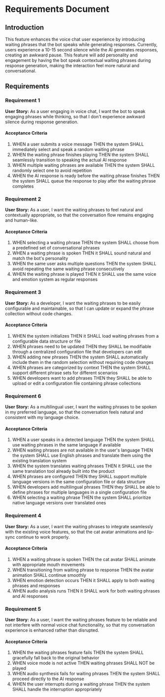 # Requirements Document

## Introduction

This feature enhances the voice chat user experience by introducing waiting phrases that the bot speaks while generating responses. Currently, users experience a 10-15 second silence while the AI generates responses, creating an awkward pause. This feature will add personality and engagement by having the bot speak contextual waiting phrases during response generation, making the interaction feel more natural and conversational.

## Requirements

### Requirement 1

**User Story:** As a user engaging in voice chat, I want the bot to speak engaging phrases while thinking, so that I don't experience awkward silence during response generation.

#### Acceptance Criteria

1. WHEN a user submits a voice message THEN the system SHALL immediately select and speak a random waiting phrase
2. WHEN the waiting phrase finishes playing THEN the system SHALL seamlessly transition to speaking the actual AI response
3. WHEN multiple waiting phrases are available THEN the system SHALL randomly select one to avoid repetition
4. WHEN the AI response is ready before the waiting phrase finishes THEN the system SHALL queue the response to play after the waiting phrase completes

### Requirement 2

**User Story:** As a user, I want the waiting phrases to feel natural and contextually appropriate, so that the conversation flow remains engaging and human-like.

#### Acceptance Criteria

1. WHEN selecting a waiting phrase THEN the system SHALL choose from a predefined set of conversational phrases
2. WHEN a waiting phrase is spoken THEN it SHALL sound natural and match the bot's personality
3. WHEN the same user asks multiple questions THEN the system SHALL avoid repeating the same waiting phrase consecutively
4. WHEN the waiting phrase is played THEN it SHALL use the same voice and emotion system as regular responses

### Requirement 3

**User Story:** As a developer, I want the waiting phrases to be easily configurable and maintainable, so that I can update or expand the phrase collection without code changes.

#### Acceptance Criteria

1. WHEN the system initializes THEN it SHALL load waiting phrases from a configurable data structure or file
2. WHEN phrases need to be updated THEN they SHALL be modifiable through a centralized configuration file that developers can edit
3. WHEN adding new phrases THEN the system SHALL automatically include them in the random selection without requiring code changes
4. WHEN phrases are categorized by context THEN the system SHALL support different phrase sets for different scenarios
5. WHEN developers want to add phrases THEN they SHALL be able to upload or edit a configuration file containing phrase collections

### Requirement 6

**User Story:** As a multilingual user, I want the waiting phrases to be spoken in my preferred language, so that the conversation feels natural and consistent with my language choice.

#### Acceptance Criteria

1. WHEN a user speaks in a detected language THEN the system SHALL use waiting phrases in the same language if available
2. WHEN waiting phrases are not available in the user's language THEN the system SHALL use English phrases and translate them using the existing translation system
3. WHEN the system translates waiting phrases THEN it SHALL use the same translation tool already built into the product
4. WHEN phrases are configured THEN they SHALL support multiple language versions in the same configuration file or data structure
5. WHEN developers add multilingual phrases THEN they SHALL be able to define phrases for multiple languages in a single configuration file
6. WHEN selecting a waiting phrase THEN the system SHALL prioritize native language versions over translated ones

### Requirement 4

**User Story:** As a user, I want the waiting phrases to integrate seamlessly with the existing voice features, so that the cat avatar animations and lip-sync continue to work properly.

#### Acceptance Criteria

1. WHEN a waiting phrase is spoken THEN the cat avatar SHALL animate with appropriate mouth movements
2. WHEN transitioning from waiting phrase to response THEN the avatar animation SHALL continue smoothly
3. WHEN emotion detection occurs THEN it SHALL apply to both waiting phrases and responses
4. WHEN audio analysis runs THEN it SHALL work for both waiting phrases and AI responses

### Requirement 5

**User Story:** As a user, I want the waiting phrases feature to be reliable and not interfere with normal voice chat functionality, so that my conversation experience is enhanced rather than disrupted.

#### Acceptance Criteria

1. WHEN the waiting phrases feature fails THEN the system SHALL gracefully fall back to the original behavior
2. WHEN voice mode is not active THEN waiting phrases SHALL NOT be played
3. WHEN audio synthesis fails for waiting phrases THEN the system SHALL proceed directly to the AI response
4. WHEN the user interrupts during a waiting phrase THEN the system SHALL handle the interruption appropriately
